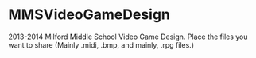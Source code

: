 MMSVideoGameDesign
==================

2013-2014 Milford Middle School Video Game Design. 
Place the files you want to share (Mainly .midi, .bmp, and mainly, .rpg files.)

